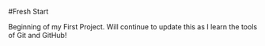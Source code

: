 #Fresh Start

Beginning of my First Project. Will continue to update this as I learn the tools of Git and GitHub!
